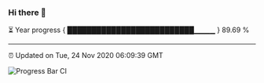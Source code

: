 ### Hi there 👋

⏳ Year progress { ██████████████████████████▁▁▁▁ } 89.69 %

---

⏰ Updated on Tue, 24 Nov 2020 06:09:39 GMT

![Progress Bar CI](https://github.com/liununu/liununu/workflows/Progress%20Bar%20CI/badge.svg)
